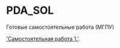 # PDA_SOL
Готовые самостоятельные работа (МГПУ) 

['Самостоятельная работа 1.'](/main/Самостоятельная_работа_1.ipynb).
